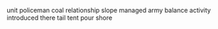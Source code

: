 unit policeman coal relationship slope managed army balance activity introduced there tail tent pour shore